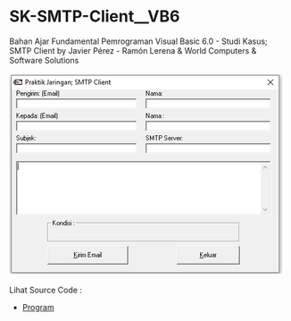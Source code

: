# SK-SMTP-Client__VB6
Bahan Ajar Fundamental Pemrograman Visual Basic 6.0 - Studi Kasus; SMTP Client by Javier Pérez - Ramón Lerena & World Computers & Software Solutions <br><br>
<img src="https://github.com/RizkyKhapidsyah/SK-SMTP-Client__VB6/blob/main/result/001.PNG"><br><br>
Lihat Source Code : <br>
- <a href="https://github.com/RizkyKhapidsyah/SK-SMTP-Client__VB6/blob/main/Main.frm">Program</a>
